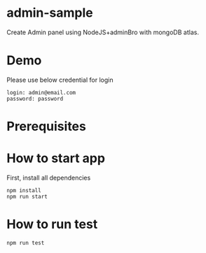 # admin-sample
Create Admin panel using NodeJS+adminBro with mongoDB atlas.

# Demo
Please use below credential for login
```
login: admin@email.com
password: password
```
# Prerequisites


# How to start app
First, install all dependencies
```
npm install
npm run start
```

# How to run test
```
npm run test
```
